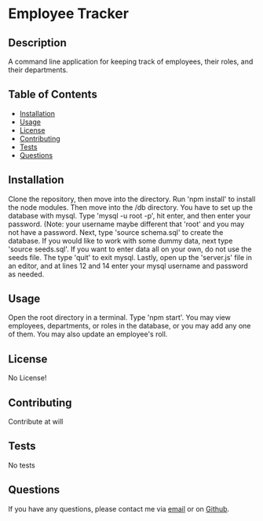 # Employee Tracker   
## Description

A command line application for keeping track of employees, their roles, and their departments.

## Table of Contents

* [Installation](#installation)
* [Usage](#usage)
* [License](#license)
* [Contributing](#contributing)
* [Tests](#tests)
* [Questions](#questions)

## Installation

Clone the repository, then move into the directory. Run 'npm install' to install the node modules. Then move into the /db directory. You have to set up the database with mysql. Type 'mysql -u root -p', hit enter, and then enter your password. (Note: your username maybe different that 'root' and you may not have a password. Next, type 'source schema.sql' to create the database. If you would like to work with some dummy data, next type 'source seeds.sql'. If you want to enter data all on your own, do not use the seeds file. The type 'quit' to exit mysql. Lastly, open up the 'server.js' file in an editor, and at lines 12 and 14 enter your mysql username and password as needed. 

## Usage

Open the root directory in a terminal. Type 'npm start'. You may view employees, departments, or roles in the database, or you may add any one of them. You may also update an employee's roll.

## License

No License!

## Contributing

Contribute at will

## Tests

No tests

## Questions

If you have any questions, please contact me via [email](vinnycar0923@gmail.com) or on [Github](http://github.com/vcaruso0923).
